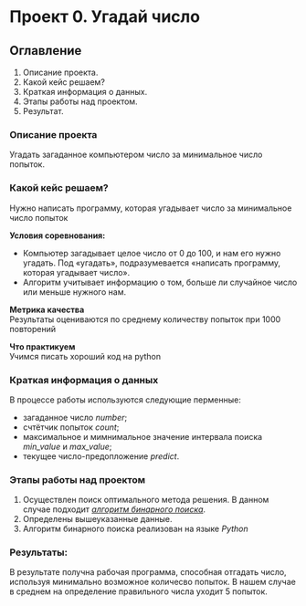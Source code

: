 # Проект 0. Угадай число

## Оглавление  
1. Описание проекта. 
2. Какой кейс решаем?  
3. Краткая информация о данных.  
4. Этапы работы над проектом.  
5. Результат.    

### Описание проекта    
Угадать загаданное компьютером число за минимальное число попыток.


### Какой кейс решаем?    
Нужно написать программу, которая угадывает число за минимальное число попыток

**Условия соревнования:**  
- Компьютер загадывает целое число от 0 до 100, и нам его нужно угадать. Под «угадать», подразумевается «написать программу, которая угадывает число».
- Алгоритм учитывает информацию о том, больше ли случайное число или меньше нужного нам.

**Метрика качества**     
Результаты оцениваются по среднему количеству попыток при 1000 повторений

**Что практикуем**     
Учимся писать хороший код на python


### Краткая информация о данных
В процессе работы используются следующие перменные:
- загаданное число *number*;
- счтётчик попыток *count*;
- максимальное и мимнимальное значение интервала поиска *min_value* и *max_value*;
- текущее число-предопложение *predict*.

### Этапы работы над проектом  
1. Осуществлен поиск оптимального метода решения. В данном случае подходит [*алгоритм бинарного поиска*](https://ru.wikipedia.org/wiki/%D0%94%D0%B2%D0%BE%D0%B8%D1%87%D0%BD%D1%8B%D0%B9_%D0%BF%D0%BE%D0%B8%D1%81%D0%BA).
2. Определены вышеуказанные данные.
3. Алгоритм бинарного поиска реализован на языке *Python*



### Результаты:  
В результате получна рабочая программа, способная отгадать число, используя минимально возможное количесво попыток. В нашем случае в среднем на определение правильного числа уходит 5 попыток. 